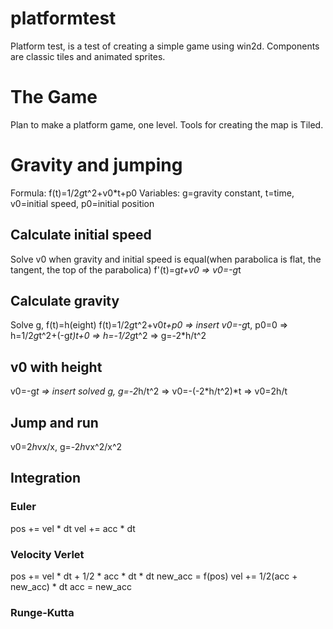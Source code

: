 # platformtest

Platform test, is a test of creating a simple game using win2d. Components are classic tiles and animated sprites.

# The Game
Plan to make a platform game, one level. Tools for creating the map is Tiled.

# Gravity and jumping
Formula: f(t)=1/2*g*t^2+v0*t+p0
Variables: g=gravity constant, t=time, v0=initial speed, p0=initial position
## Calculate initial speed
Solve v0 when gravity and initial speed is equal(when parabolica is flat, the tangent, the top of the parabolica)
f'(t)=g*t+v0 => v0=-g*t
## Calculate gravity
Solve g, f(t)=h(eight)
f(t)=1/2*g*t^2+v0*t+p0 => insert v0=-g*t, p0=0 => h=1/2*g*t^2+(-g*t)*t+0 => h=-1/2*g*t^2 => g=-2*h/t^2
## v0 with height
v0=-g*t => insert solved g, g=-2*h/t^2 => v0=-(-2*h/t^2)*t => v0=2h/t
## Jump and run
v0=2*h*vx/x, g=-2*h*vx^2/x^2
## Integration
### Euler
pos += vel * dt
vel += acc * dt
### Velocity Verlet
pos += vel * dt + 1/2 * acc * dt * dt
new_acc = f(pos)
vel += 1/2(acc + new_acc) * dt
acc = new_acc

### Runge-Kutta
